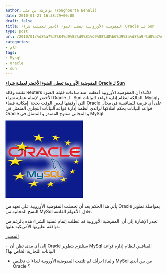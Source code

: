 ```yaml
---
author: يوغرطة بن علي (Youghourta Benali)
date: 2010-01-21 16:38:29+00:00
draft: false
title: المفوضية الأوروبية تعطي الضوء الأخضر لعملية شراء Oracle لـ Sun
type: post
url: /2010/01/%d8%a7%d9%84%d9%85%d9%81%d9%88%d8%b6%d9%8a%d8%a9-%d8%a7%d9%84%d8%a3%d9%88%d8%b1%d9%88%d8%a8%d9%8a%d8%a9-%d8%aa%d8%b9%d8%b7%d9%8a-%d8%a7%d9%84%d8%b6%d9%88%d8%a1-%d8%a7%d9%84%d8%a3%d8%ae%d8%b6%d8%b1/
categories:
- عام
tags:
- Mysql
- oracle
- sun
---
```


[**المفوضية الأوروبية تعطي الضوء الأخضر لعملية شراء Oracle لـ Sun**](https://www.it-scoop.com/2010/01/%d8%a7%d9%84%d9%85%d9%81%d9%88%d8%b6%d9%8a%d8%a9-%d8%a7%d9%84%d8%a3%d9%88%d8%b1%d9%88%d8%a8%d9%8a%d8%a9-%d8%aa%d8%b9%d8%b7%d9%8a-%d8%a7%d9%84%d8%b6%d9%88%d8%a1-%d8%a7%d9%84%d8%a3%d8%ae%d8%b6%d8%b1/)


نقلت وكالة Reuters للأنباء أن المفوضية الأوروبية أعطت  منذ ساعات قليلة  الضوء الأخضر لإتمام عملية شراء Oracle لـ   Sun المالكة لنظام إدارة قواعد البيانات  Mysqlو التي أوفقتها لبعض الوقت بحجة  إمكانية قضاء Oracle على أي فرصة للمنافسة في مجال قواعد البيانات بحكم امتلاكها لرائدي أنظمة إدارة قواعد البيانات التجاري المتمثل في Oracle و المجاني مفتوح المصدر و المتمثل في MySql.

[![](eu-oracle-sun.jpg)
](https://www.it-scoop.com/2010/01/%d8%a7%d9%84%d9%85%d9%81%d9%88%d8%b6%d9%8a%d8%a9-%d8%a7%d9%84%d8%a3%d9%88%d8%b1%d9%88%d8%a8%d9%8a%d8%a9-%d8%aa%d8%b9%d8%b7%d9%8a-%d8%a7%d9%84%d8%b6%d9%88%d8%a1-%d8%a7%d9%84%d8%a3%d8%ae%d8%b6%d8%b1/)

يأتي هذا الحكم بعد أن تحصلت المفوضية الأوروبية على تعهد من Oracle بمواصلة تطوير النسخ المجانية من MySql خلال  الأعوام القادمة.

تجدر الإشارة إلى أن  المفوضية الأوروبية قد عطلت إتمام عملية الشراء هذه بالرغم من موافقة نظيرتها الأمريكية عليها.

[المصدر](http://fr.reuters.com/article/frEuroRpt/idFRLDE60K18W20100121)

-  إلى أي مدى تظن أن Oracle ستلتزم بتطوير MySql المنافس لنظام إدارة قواعد البيانات التجارية الخاص بها؟

- و لماذا برأيك لم تلتفت المفوضية الأوروبية لنداءات تخليص MySql من بين أيدي Oracle ؟
